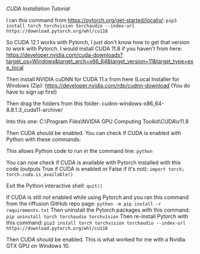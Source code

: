*CUDA Installation Tutorial*

I ran this command from https://pytorch.org/get-started/locally/:
```pip3 install torch torchvision torchaudio --index-url https://download.pytorch.org/whl/cu118```

So CUDA 12.1 works with Pytorch, I just don't know how to get that version to work with Pytorch. I would install CUDA 11.8 if you haven't from here:
https://developer.nvidia.com/cuda-downloads?target_os=Windows&target_arch=x86_64&target_version=11&target_type=exe_local

Then install NVIDIA cuDNN for CUDA 11.x from here (Local Installer for Windows (Zip):
https://developer.nvidia.com/rdp/cudnn-download (You do have to sign up first)

Then drag the folders from this folder: 
cudnn-windows-x86_64-8.8.1.3_cuda11-archive/

Into this one:
C:\Program Files\NVIDIA GPU Computing Toolkit\CUDA\v11.8

Then CUDA should be enabled. You can check if CUDA is enabled with Python with these commands:

This allows Python code to run in the command line:
```python``` 

You can now check if CUDA is available with Pytorch installed with this code (outputs True if CUDA is enabled or False if it's not):
```import torch; torch.cuda.is_available()```

Exit the Python interactive shell:
```quit()```

If CUDA is still not enabled while using Pytorch and you ran this command from the riffusion GitHub repo page:
```python -m pip install -r requirements.txt```
Then uninstall the Pytorch packages with this command:
```pip uninstall torch torchaudio torchvision```
Then re-install Pytorch with this command:
```pip3 install torch torchvision torchaudio --index-url https://download.pytorch.org/whl/cu118```

Then CUDA should be enabled. This is what worked for me with a Nvidia GTX GPU on Windows 10.
